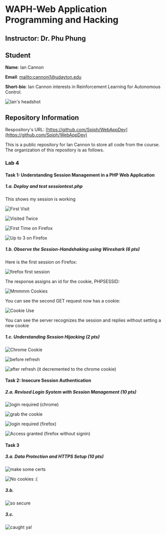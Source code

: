 # WAPH-Web Application Programming and Hacking

## Instructor: Dr. Phu Phung

## Student

**Name**: Ian Cannon

**Email**: [mailto:cannoni1@udayton.edu](cannoni1@udayton.edu)

**Short-bio**: Ian Cannon interests in Reinforcement Learning for Autonomous Control. 

![Ian's headshot](../../images/headshot.jpg)

## Repository Information

Respository's URL: [https://github.com/Spiph/WebAppDev](https://github.com/Spiph/WebAppDev)

This is a public repository for Ian Cannon to store all code from the course. The organization of this repository is as follows.

### Lab 4

#### Task 1: Understanding Session Management in a PHP Web Application

##### 1.a. Deploy and test sessiontest.php

This shows my session is working

![First Visit](<Screenshot 2025-07-15 205149.png>)

![Visited Twice](image.png)

![First Time on Firefox](image-1.png)

![Up to 3 on Firefox](image-2.png)

##### 1.b. Observe the Session-Handshaking using Wireshark (6 pts)

Here is the first session on Firefox:

![firefox first session](<Screenshot 2025-07-15 205631.png>)

The response assigns an id for the cookie, PHPSESSID:

![Mmmmm Cookies](image-4.png)

You can see the second GET request now has a cookie:

![Cookie Use](image-3.png)

You can see the server recognizes the session and replies without setting a new cookie

##### 1.c. Understanding Session Hijacking (2 pts)

![Chrome Cookie](image-5.png)

![before refresh](image-6.png)

![after refresh (it decremented to the chrome cookie)](image-7.png)

#### Task 2: Insecure Session Authentication

##### 2.a. Revised Login System with Session Management (10 pts)

![login required (chrome)](image-8.png)

![grab the cookie](image-10.png)

![login required (firefox)](image-9.png)

![Access granted (firefox without signin)](image-11.png)

#### Task 3 

##### 3.a. Data Protection and HTTPS Setup (10 pts)

![make some certs](image-12.png)

![No cookies :(](image-13.png)

##### 3.b.

![so secure](image-15.png)


##### 3.c.

![caught ya!](image-14.png)
